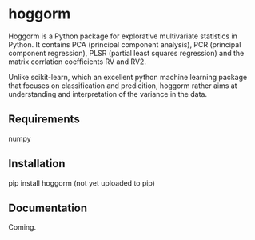 # hoggorm
Hoggorm is a Python package for explorative multivariate statistics in Python. It contains PCA (principal component analysis), PCR (principal component regression), PLSR (partial least squares regression) and the matrix corrlation coefficients RV and RV2.

Unlike scikit-learn, which an excellent python machine learning package that focuses on classification and predicition, hoggorm rather aims at understanding and interpretation of the variance in the data. 


## Requirements
numpy


## Installation
pip install hoggorm (not yet uploaded to pip)


## Documentation
Coming.



